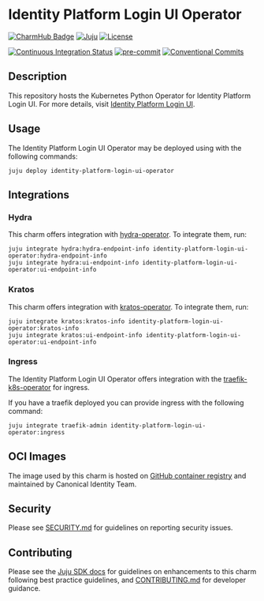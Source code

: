 # Identity Platform Login UI Operator

[![CharmHub Badge](https://charmhub.io/identity-platform-login-ui-operator/badge.svg)](https://charmhub.io/identity-platform-login-ui-operator)
[![Juju](https://img.shields.io/badge/Juju%20-3.0+-%23E95420)](https://github.com/juju/juju)
[![License](https://img.shields.io/github/license/canonical/identity-platform-login-ui-operator?label=License)](https://github.com/canonical/identity-platform-login-ui-operator/blob/main/LICENSE)

[![Continuous Integration Status](https://github.com/canonical/identity-platform-login-ui-operator/actions/workflows/on_push.yaml/badge.svg?branch=main)](https://github.com/canonical/identity-platform-login-ui-operator/actions?query=branch%3Amain)
[![pre-commit](https://img.shields.io/badge/pre--commit-enabled-brightgreen?logo=pre-commit)](https://github.com/pre-commit/pre-commit)
[![Conventional Commits](https://img.shields.io/badge/Conventional%20Commits-1.0.0-%23FE5196.svg)](https://conventionalcommits.org)

## Description

This repository hosts the Kubernetes Python Operator for Identity Platform Login
UI. For more details,
visit [Identity Platform Login UI](https://github.com/canonical/identity-platform-login-ui).

## Usage

The Identity Platform Login UI Operator may be deployed using with the following
commands:

```shell
juju deploy identity-platform-login-ui-operator
```

## Integrations

### Hydra

This charm offers integration
with [hydra-operator](https://github.com/canonical/hydra-operator). To integrate
them, run:

```shell
juju integrate hydra:hydra-endpoint-info identity-platform-login-ui-operator:hydra-endpoint-info
juju integrate hydra:ui-endpoint-info identity-platform-login-ui-operator:ui-endpoint-info
```

### Kratos

This charm offers integration
with [kratos-operator](https://github.com/canonical/kratos-operator). To
integrate them, run:

```shell
juju integrate kratos:kratos-info identity-platform-login-ui-operator:kratos-info
juju integrate kratos:ui-endpoint-info identity-platform-login-ui-operator:ui-endpoint-info
```

### Ingress

The Identity Platform Login UI Operator offers integration with
the [traefik-k8s-operator](https://github.com/canonical/traefik-k8s-operator)
for ingress.

If you have a traefik deployed you can provide ingress with the following
command:

```shell
juju integrate traefik-admin identity-platform-login-ui-operator:ingress
```

## OCI Images

The image used by this charm is hosted
on [GitHub container registry](ghcr.io/canonical/identity-platform-login-ui) and
maintained by Canonical Identity Team.

## Security

Please see [SECURITY.md](https://github.com/canonical/identity-platform-login-ui-operator/blob/main/SECURITY.md)
for guidelines on reporting security issues.

## Contributing

Please see the [Juju SDK docs](https://juju.is/docs/sdk) for guidelines on
enhancements to this charm following best practice guidelines,
and [CONTRIBUTING.md](https://github.com/canonical/identity-platform-login-ui-operator)
for developer guidance.
